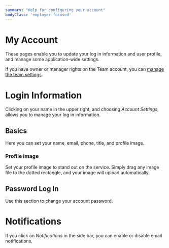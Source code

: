 ```yaml
---
summary: "Help for configuring your account"
bodyClass: 'employer-focused'
---
```


# My Account

These pages enable you to update your log in information and user profile, and manage some application-wide settings.

<div class="note-box">

If you have owner or manager rights on the Team account, you can [manage the team settings](/kb/hire/account-team).

</div>

# <span class="icon-user"/> Login Information

Clicking on your name in the upper right, and choosing _Account Settings_, allows you to manage your log in information.

## Basics

Here you can set your name, email, phone, title, and profile image.

### Profile Image

Set your profile image to stand out on the service.  Simply drag any image file to the dotted rectangle, and your image will upload automatically.

## Password Log In

Use this section to change your account password.

# <span class="icon-broadcast"/> Notifications

If you click on _Notifications_ in the side bar, you can enable or disable email notifications.
